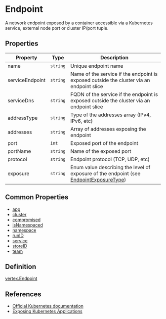 # Endpoint

A network endpoint exposed by a container accessible via a Kubernetes service, external node port or cluster IP/port tuple.

## Properties

| Property        | Type     | Description                                                                                                                                                                       |
| --------------- | -------- | --------------------------------------------------------------------------------------------------------------------------------------------------------------------------------- |
| name            | `string` | Unique endpoint name                                                                                                                                                              |
| serviceEndpoint | `string` | Name of the service if the endpoint is exposed outside the cluster via an endpoint slice                                                                                          |
| serviceDns      | `string` | FQDN of the service if the endpoint is exposed outside the cluster via an endpoint slice                                                                                          |
| addressType     | `string` | Type of the addresses array (IPv4, IPv6, etc)                                                                                                                                     |
| addresses       | `string` | Array of addresses exposing the endpoint                                                                                                                                          |
| port            | `int`    | Exposed port of the endpoint                                                                                                                                                      |
| portName        | `string` | Name of the exposed port                                                                                                                                                          |
| protocol        | `string` | Endpoint protocol (TCP, UDP, etc)                                                                                                                                                 |
| exposure        | `string` | Enum value describing the level of exposure of the endpoint (see [EndpointExposureType](https://github.com/DataDog/KubeHound/tree/main/pkg/kubehound/models/shared/constants.go)) |

## Common Properties

+ [app](./common.md#ownership-information)
+ [cluster](./common.md#run-information)
+ [compromised](./common.md#risk-information)
+ [isNamespaced](./common.md#namespace-information)
+ [namespace](./common.md#namespace-information)
+ [runID](./common.md#run-information)
+ [service](./common.md#ownership-information)
+ [storeID](./common.md#store-information)
+ [team](./common.md#ownership-information)

## Definition

[vertex.Endpoint](https://github.com/DataDog/KubeHound/tree/main/pkg/kubehound/models/graph/endpoint.go)

## References

+ [Official Kubernetes documentation](https://kubernetes.io/docs/concepts/services-networking/endpoint-slices/)
+ [Exposing Kubernetes Applications](https://cylab.be/blog/154/exposing-a-kubernetes-application-service-hostport-nodeport-loadbalancer-or-ingresscontroller)
